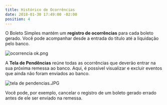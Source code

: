```yaml
---
title: Histórico de Ocorrências
date: 2018-01-30 17:49:00 -02:00
position: 4
---
```


O Boleto Simples mantém um **registro de ocorrências** para cada boleto gerado. Você pode acompanhar desde a entrada do título até a liquidação pelo banco.

![ocorrencia ok.png](/uploads/ocorrencia%20ok.png)

A **Tela de Pendências** reúne todas as ocorrências que deverão entrar na sua próxima remessa ao banco.
Aqui, é possível visualizar e excluir eventos que ainda não foram enviados ao banco.

![tela de pendencias.JPG](/uploads/tela%20de%20pendencias.JPG)

Você pode, por exemplo, cancelar o registro de um boleto gerado errado antes de ele ser enviado na remessa.

